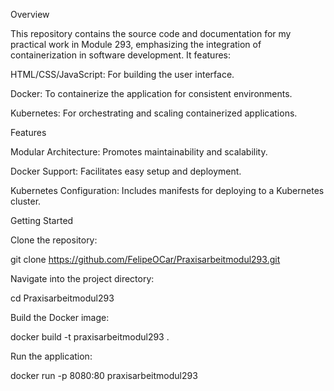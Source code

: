 Overview

This repository contains the source code and documentation for my practical work in Module 293, emphasizing the integration of containerization in software development. It features:

HTML/CSS/JavaScript: For building the user interface.

Docker: To containerize the application for consistent environments.

Kubernetes: For orchestrating and scaling containerized applications.

Features

Modular Architecture: Promotes maintainability and scalability.

Docker Support: Facilitates easy setup and deployment.

Kubernetes Configuration: Includes manifests for deploying to a Kubernetes cluster.

Getting Started

Clone the repository:

git clone https://github.com/FelipeOCar/Praxisarbeitmodul293.git


Navigate into the project directory:

cd Praxisarbeitmodul293


Build the Docker image:

docker build -t praxisarbeitmodul293 .


Run the application:

docker run -p 8080:80 praxisarbeitmodul293
